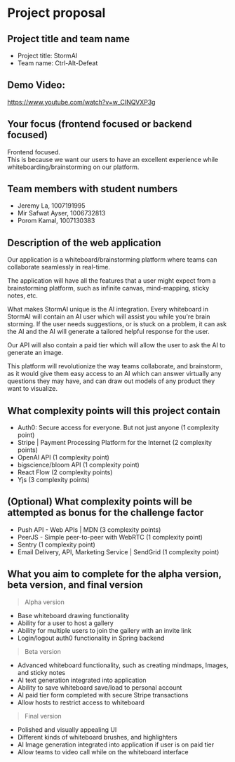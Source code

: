 # Project proposal

## Project title and team name

- Project title: StormAI
- Team name: Ctrl-Alt-Defeat

## Demo Video:
https://www.youtube.com/watch?v=w_CINQVXP3g

## Your focus (frontend focused or backend focused)

Frontend focused.<br />
This is because we want our users to have an excellent experience while whiteboarding/brainstorming on our platform.

## Team members with student numbers

- Jeremy La, 1007191995
- Mir Safwat Ayser, 1006732813
- Porom Kamal, 1007130383

## Description of the web application

Our application is a whiteboard/brainstorming platform where teams can collaborate seamlessly in real-time.

The application will have all the features that a user might expect from a brainstorming platform, such as infinite canvas, mind-mapping, sticky notes, etc.

What makes StormAI unique is the AI integration. Every whiteboard in StormAI will contain an AI user which will assist you while you're brain storming. If the user needs suggestions, or is stuck on a problem, it can ask the AI and the AI will generate a tailored helpful response for the user.

Our API will also contain a paid tier which will allow the user to ask the AI to generate an image.

This platform will revolutionize the way teams collaborate, and brainstorm, as it would give them easy access to an AI which can answer virtually any questions they may have, and can draw out models of any product they want to visualize.

## What complexity points will this project contain

- Auth0: Secure access for everyone. But not just anyone (1 complexity point)<br/>
- Stripe | Payment Processing Platform for the Internet (2 complexity points)
- OpenAI API (1 complexity point)
- bigscience/bloom API (1 complexity point)
- React Flow  (2 complexity points)
- Yjs (3 complexity points)

## (Optional) What complexity points will be attempted as bonus for the challenge factor

- Push API - Web APIs | MDN (3 complexity points)
- PeerJS - Simple peer-to-peer with WebRTC (1 complexity point)
- Sentry (1 complexity point)
- Email Delivery, API, Marketing Service | SendGrid (1 complexity point)

## What you aim to complete for the alpha version, beta version, and final version

> Alpha version
- Base whiteboard drawing functionality
- Ability for a user to host a gallery
- Ability for multiple users to join the gallery with an invite link
- Login/logout auth0 functionality in Spring backend

> Beta version

- Advanced whiteboard functionality, such as creating mindmaps, Images, and sticky notes
- AI text generation integrated into application
- Ability to save whiteboard save/load to personal account
- AI paid tier form completed with secure Stripe transactions
- Allow hosts to restrict access to whiteboard

> Final version

- Polished and visually appealing UI
- Different kinds of whiteboard brushes, and highlighters
- AI Image generation integrated into application if user is on paid tier
- Allow teams to video call while on the whiteboard interface
